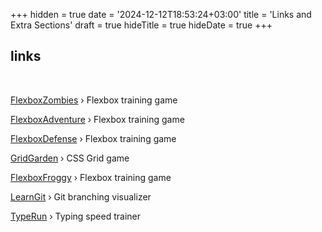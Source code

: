 +++
hidden = true
date = '2024-12-12T18:53:24+03:00'
title = 'Links and Extra Sections'
draft = true
hideTitle = true 
hideDate = true
+++

<div>
<h2 class="mt5">
links
</h2>
<div class="typed-container">
<span id="typed-2"></span>
<div class="typed-strings" style="display: none;">
<p>Links to useful resources</p>
</div>
</div>
<br />
<p>
<a href="https://mastery.games/flexboxzombies/" target="_blank">FlexboxZombies</a> &rsaquo; Flexbox training game
</p>
<p>
<a href="https://codingfantasy.com/games/flexboxadventure/play" target="_blank">FlexboxAdventure</a> &rsaquo; Flexbox training game
</p>
<p>
<a href="http://www.flexboxdefense.com/" target="_blank">FlexboxDefense</a> &rsaquo; Flexbox training game
</p>
<p>
<a href="https://cssgridgarden.com" target="_blank">GridGarden</a> &rsaquo; CSS Grid game
</p>
<p>
<a href="https://flexboxfroggy.com/" target="_blank">FlexboxFroggy</a> &rsaquo; Flexbox training game
</p>
<p>
<a href="https://learngitbranching.js.org" target="_blank">LearnGit</a> &rsaquo; Git branching visualizer
</p>
<p>
<a href="https://typerun.top" target="_blank">TypeRun</a> &rsaquo; Typing speed trainer
</p>
</div>
